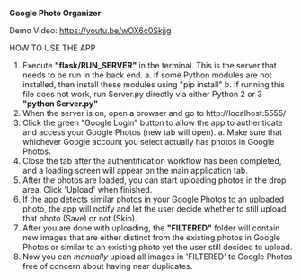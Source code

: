 **Google Photo Organizer**

Demo Video: https://youtu.be/wOX6c0Skjjg

HOW TO USE THE APP
1. Execute **"flask/RUN_SERVER"** in the terminal. This is the server that needs to be run in the back end.
   a. If some Python modules are not installed, then install these modules using "pip install"
   b. If running this file does not work, run Server.py directly via either Python 2 or 3 **"python Server.py"**
2. When the server is on, open a browser and go to http://localhost:5555/
3. Click the green "Google Login" button to allow the app to authenticate and access your Google Photos (new tab will open).
   a. Make sure that whichever Google account you select actually has photos in Google Photos.
4. Close the tab after the authentification workflow has been completed, and a loading screen will appear on the main application tab.
5. After the photos are loaded, you can start uploading photos in the drop area. Click 'Upload' when finished.
6. If the app detects similar photos in your Google Photos to an uploaded photo, the app will notify and let the user decide whether to still upload that photo (Save) or not (Skip). 
7. After you are done with uploading, the **"FILTERED"** folder will contain new images that are either distinct from the existing photos in Google Photos or similar to an existing photo yet the user still decided to upload.
8. Now you can *manually* upload all images in 'FILTERED' to Google Photos free of concern about having near duplicates.
